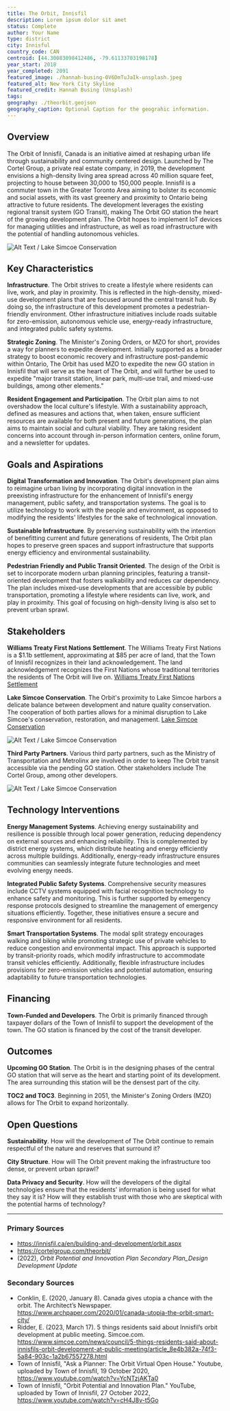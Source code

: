 ```yaml
---
title: The Orbit, Innisfil
description: Lorem ipsum dolor sit amet
status: Complete
author: Your Name
type: district
city: Innisful
country_code: CAN
centroid: [44.30083098412486, -79.61133703198178]
year_start: 2018
year_completed: 2091
featured_image: ./hannah-busing-0V6DmTuJaIk-unsplash.jpeg
featured_alt: New York City Skyline
featured_credit: Hannah Busing (Unsplash)
tags: 
geography: ./theorbit.geojson
geography_caption: Optional Caption for the geograhic information.
---
```

<!--
Allowed values:

type: district, plan

tags: Environment, Mobility, Buildings, Energy, InformationSystems, HealthEducation, InnovationSystems, CivicTech, CivicInnovation, Food

-->

## Overview

<!-- About 100 to 150 word summary of the case study. -->

The Orbit of Innisfil, Canada is an initiative aimed at reshaping urban life through sustainability and community centered design. Launched by The Cortel Group, a private real estate company, in 2019, the development envisions a high-density living area spread across 40 million square feet, projecting to house between 30,000 to 150,000 people. Innisfil is a commuter town in the Greater Toronto Area aiming to bolster its economic and social assets, with its vast greenery and proximity to Ontario being attractive to future residents. The development leverages the existing regional transit system (GO Transit), making The Orbit GO station the heart of the growing development plan. The Orbit hopes to implement IoT devices for managing utilities and infrastructure, as well as road infrastructure with the potential of handling autonomous vehicles. 

![Alt Text / Lake Simcoe Conservation](https://static.dezeen.com/uploads/2019/12/the-orbit-partisans-news-architecture_dezeen_2364_col_1-1704x1136.jpg "Daniel Adams (Unsplash)")

## Key Characteristics

<!--  How is the project organized into specific activities that advance these goals? For plans: How does the plan address each of the three activities in digital master plans (development, engagement, implementation). For districts: How does the district employ 3-5 of the key characteristics of innovation hubs?
-->

**Infrastructure**.  The Orbit strives to create a lifestyle where residents can live, work, and play in proximity. This is reflected in the high-density, mixed-use development plans that are focused around the central transit hub. By doing so, the infrastructure of this development promotes a pedestrian-friendly environment. Other infrastructure initiatives include roads suitable for zero-emission, autonomous vehicle use, energy-ready infrastructure, and integrated public safety systems. 

**Strategic Zoning**.  The Minister's Zoning Orders, or MZO for short, provides a way for planners to expedite development. Initially supported as a broader strategy to boost economic recovery and infrastructure post-pandemic within Ontario, The Orbit has used MZO to expedite the new GO station in Innisfil that will serve as the heart of The Orbit, and will further be used to expedite "major transit station, linear park, multi-use trail, and mixed-use buildings, among other elements." 

**Resident Engagement and Participation**. The Orbit plan aims to not overshadow the local culture's lifestyle. With a sustainability approach, defined as measures and actions that, when taken, ensure sufficient resources are available for both present and future generations, the plan aims to maintain social and cultural viability. They are taking resident concerns into account through in-person information centers, online forum, and a newsletter for updates. 

## Goals and Aspirations

<!-- What is the project trying to achieve? Identify 3-5 high-level goals that define the entire project.Replace the placeholder title with a succinct name for the goal. -->

**Digital Transformation and Innovation**.  The Orbit's development plan aims to reimagine urban living by incorporating digital innovation in the preexisting infrastructure for the enhancement of Innisfil's energy management, public safety, and transportation systems. The goal is to utilize technology to work with the people and environment, as opposed to modifying the residents' lifestyles for the sake of technological innovation. 

**Sustainable Infrastructure**. By preserving sustainability with the intention of benefitting current and future generations of residents, The Orbit plan hopes to preserve green spaces and support infrastructure that supports energy efficiency and environmental sustainability. 

**Pedestrian Friendly and Public Transit Oriented**.  The design of the Orbit is set to incorporate modern urban planning principles, featuring a transit-oriented development that fosters walkability and reduces car dependency. The plan includes mixed-use developments that are accessible by public transportation, promoting a lifestyle where residents can live, work, and play in proximity. This goal of focusing on high-density living is also set to prevent urban sprawl.


## Stakeholders
<!--  Who initiated the project? Who is leading the project forward? Who else has a say in how it unfolds? Who is directly affected but marginalized? Identify 3-5 key stakeholder organizations or groups. Identify 3-5 key individuals. These are people who are associated with the project as leaders, supporters, critics, or regulators. They are likely to be members of the stakeholder groups identified above. These are people you should try to contact for one or more interviews.-->

**Williams Treaty First Nations Settlement**.  The Williams Treaty First Nations is a $1.1b settlement, approximating at $85 per acre of land, that the Town of Innisfil recognizes in their land acknowledgement. The land acknowledgement recognizes the First Nations whose traditional territories the residents of The Orbit will live on. [Williams Treaty First Nations Settlement](https://www.thecanadianencyclopedia.ca/en/article/williams-treaties)

**Lake Simcoe Conservation**.  The Orbit's proximity to Lake Simcoe harbors a delicate balance between development and nature quality conservation. The cooperation of both parties allows for a minimal disruption to Lake Simcoe's conservation, restoration, and management. [Lake Simcoe Conservation](https://lsrca.on.ca/)

![Alt Text / Lake Simcoe Conservation](https://lsrca.on.ca/wp-content/uploads/2023/05/LSRCA_Colour_Logo_PNG.png "Daniel Adams (Unsplash)")

**Third Party Partners**. Various third party partners, such as the Ministry of Transportation and Metrolinx are involved in order to keep The Orbit transit accessible via the pending GO station. Other stakeholders include The Cortel Group, among other developers. 

![Alt Text / Lake Simcoe Conservation](https://upload.wikimedia.org/wikipedia/en/4/4e/Ministry_of_Transportation_Logo.png "Daniel Adams (Unsplash)")


## Technology Interventions
<!--  What specific technology-enabled interventions does the project propose? Identify 3-5 technology interventions. Describe use cases, value proposition, solution architecture, data created or consumed, key platforms and standards, business models, regulatory issues, etc. Separate into more than 1 paragraph as needed. This is a good place to insert additional images, be sure to include captions identifying the source and make sure to not use copyrighted images. -->

**Energy Management Systems**. Achieving energy sustainability and resilience is possible through local power generation, reducing dependency on external sources and enhancing reliability. This is complemented by district energy systems, which distribute heating and energy efficiently across multiple buildings. Additionally, energy-ready infrastructure ensures communities can seamlessly integrate future technologies and meet evolving energy needs.

**Integrated Public Safety Systems**.  Comprehensive security measures include CCTV systems equipped with facial recognition technology to enhance safety and monitoring. This is further supported by emergency response protocols designed to streamline the management of emergency situations efficiently. Together, these initiatives ensure a secure and responsive environment for all residents.

**Smart Transportation Systems**.  The modal split strategy encourages walking and biking while promoting strategic use of private vehicles to reduce congestion and environmental impact. This approach is supported by transit-priority roads, which modify infrastructure to accommodate transit vehicles efficiently. Additionally, flexible infrastructure includes provisions for zero-emission vehicles and potential automation, ensuring adaptability to future transportation technologies.


## Financing
<!--  How are the technology interventions identified to be financed? How does this fit into financing of the larger project? Identify at least one financing mechanism that is being used. -->

**Town-Funded and Developers**. The Orbit is primarily financed through taxpayer dollars of the Town of Innisfil to support the development of the town. The GO station is financed by the cost of the transit developer. 


## Outcomes
<!-- What results has the project produced to date? What outcomes and impacts are anticipated? Identify 3-5 (anticipated) outcomes. What will/has the project achieved? Thes should not be the same or repeated from elsewhere. Use this space to emphasize something different. -->

**Upcoming GO Station**.  The Orbit is in the designing phases of the central GO station that will serve as the heart and starting point of its development. The area surrounding this station will be the densest part of the city. 

**TOC2 and TOC3**. Beginning in 2051, the Minister's Zoning Orders (MZO) allows for The Orbit to expand horizontally. 



## Open Questions
<!-- What is uncertain, unclear, or still unresolved about this project? Identify 1-3 open question(s). -->

**Sustainability**.  How will the development of The Orbit continue to remain respectful of the nature and reserves that surround it? 

**City Structure**.  How will The Orbit prevent making the infrastructure too dense, or prevent urban sprawl? 

**Data Privacy and Security**.  How will the developers of the digital technologies ensure that the residents' information is being used for what they say it is? How will they establish trust with those who are skeptical with the potential harms of technology? 

---

### Primary Sources


- https://innisfil.ca/en/building-and-development/orbit.aspx
- https://cortelgroup.com/theorbit/
- (2022), _Orbit Potential and Innovation Plan Secondary Plan_Design Development Update_

### Secondary Sources

<!-- 5-7 secondary source documents: news reports, blog posts, etc.. -->

- Conklin, E. (2020, January 8). Canada gives utopia a chance with the orbit. The Architect’s Newspaper. https://www.archpaper.com/2020/01/canada-utopia-the-orbit-smart-city/ 
- Ridder, E. (2023, March 17). 5 things residents said about Innisfil’s orbit development at public meeting. Simcoe.com. https://www.simcoe.com/news/council/5-things-residents-said-about-innisfils-orbit-development-at-public-meeting/article_8e4b382a-74f3-5a84-903c-1a2b67557278.html 
- Town of Innisfil, "Ask a Planner: The Orbit Virtual Open House." Youtube, uploaded by Town of Innisfil, 19 October 2020, https://www.youtube.com/watch?v=YcNTzjAKTa0
- Town of Innisfil, "Orbit Potential and Innovation Plan." YouTube, uploaded by Town of Innisfil, 27 October 2022, https://www.youtube.com/watch?v=cH4J8v-t5Go